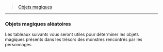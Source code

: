 ﻿---
!GenericItem
Name: Objets magiques aléatoires
Id: magicitems_hd.md#objets-magiques-aléatoires
ParentLink: magicitems_hd.md#objets-magiques
ParentName: Objets magiques
NameLevel: 3
Attributes: {}
AttributesDictionary: >+
  {}

---
> [Objets magiques](hd_magicitems.md)

---

### Objets magiques aléatoires

Les tableaux suivants vous seront utiles pour déterminer les objets magiques présents dans les trésors des monstres rencontrés par les personnages.

